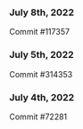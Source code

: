 ### July 8th, 2022

Commit #117357

### July 5th, 2022

Commit #314353


### July 4th, 2022

Commit #72281
